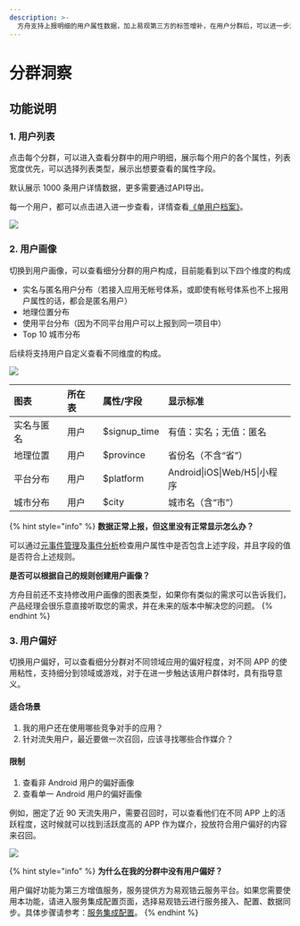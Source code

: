 ```yaml
---
description: >-
  方舟支持上报明细的用户属性数据，加上易观第三方的标签增补，在用户分群后，可以进一步洞察分群的全景画像：他们是谁？他们的构成是什么样的？他们的偏好是什么样的？为个性化触达、精准营销、产品分析等做有效的数据支撑。
---
```


# 分群洞察

## 功能说明

### 1. 用户列表

点击每个分群，可以进入查看分群中的用户明细，展示每个用户的各个属性，列表宽度优先，可以选择列表类型，展示出想要查看的属性字段。

默认展示 1000 条用户详情数据，更多需要通过API导出。

每一个用户，都可以点击进入进一步查看，详情查看[《单用户档案》](user-sequence.md)。

![ ](https://imguserradar.analysys.cn/fangzhou/img/2018/08/201808111928163974.gif)

### 2. 用户画像

切换到用户画像，可以查看细分分群的用户构成，目前能看到以下四个维度的构成

* 实名与匿名用户分布（若接入应用无帐号体系，或即使有帐号体系也不上报用户属性的话，都会是匿名用户）
* 地理位置分布
* 使用平台分布（因为不同平台用户可以上报到同一项目中）
* Top 10 城市分布

后续将支持用户自定义查看不同维度的构成。

![ ](https://imguserradar.analysys.cn/fangzhou/img/2018/08/201808111941599029.png)

| 图表 | 所在表 | 属性/字段 | 显示标准 |
| :--- | :--- | :--- | :--- |
| 实名与匿名 | 用户 | $signup\_time | 有值：实名；无值：匿名 |
| 地理位置 | 用户 | $province | 省份名（不含“省”） |
| 平台分布 | 用户 | $platform | Android\|iOS\|Web/H5\|小程序 |
| 城市分布 | 用户 | $city | 城市名（含“市”） |

{% hint style="info" %}
**数据正常上报，但这里没有正常显示怎么办？**

可以通过[元事件管理](../project-manegement/meta-events.md)及[事件分析](../analytics/event.md)检查用户属性中是否包含上述字段，并且字段的值是否符合上述规则。

**是否可以根据自己的规则创建用户画像？**

方舟目前还不支持修改用户画像的图表类型，如果你有类似的需求可以告诉我们，产品经理会很乐意直接听取您的需求，并在未来的版本中解决您的问题。
{% endhint %}

### 3. 用户偏好

切换用户偏好，可以查看细分分群对不同领域应用的偏好程度，对不同 APP 的使用粘性，支持细分到领域或游戏，对于在进一步触达该用户群体时，具有指导意义。

####     适合场景

1. 我的用户还在使用哪些竞争对手的应用？
2. 针对流失用户，最近要做一次召回，应该寻找哪些合作媒介？

####     限制

1. 查看非 Android 用户的偏好画像 
2. 查看单一 Android 用户的偏好画像

例如，圈定了近 90 天流失用户，需要召回时，可以查看他们在不同 APP 上的活跃程度，这时候就可以找到活跃度高的 APP 作为媒介，投放符合用户偏好的内容来召回。

![ ](https://imguserradar.analysys.cn/fangzhou/img/2018/08/201808111950305403.png)

{% hint style="info" %}
**为什么在我的分群中没有用户偏好？**

用户偏好功能为第三方增值服务，服务提供方为易观锆云服务平台。如果您需要使用本功能，请进入服务集成配置页面，选择易观锆云进行服务接入、配置、数据同步。具体步骤请参考：[服务集成配置](https://docs.analysys.cn/ark/features/project-manegement/integrations)。
{% endhint %}

